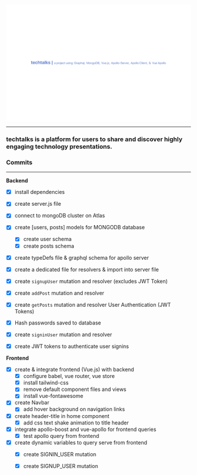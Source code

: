 ![techtalks](https://github.com/b-45/techtalks/blob/master/client/src/assets/techtalks.png)


 
***
### **techtalks** is a platform for users to share and discover highly engaging technology presentations. 

### Commits
***

**Backend**

* [x] install dependencies
* [x] create server.js file
* [x] connect to mongoDB cluster on Atlas
* [x] create [users, posts] models for MONGODB database
  * [x] create user schema
  * [x] create posts schema
* [x] create typeDefs file & graphql schema for apollo server
* [x] create a dedicated file for resolvers & import into server file
* [x] create `signupUser` mutation and resolver (excludes JWT Token)
* [x] create `addPost` mutation and resolver 
* [x] create `getPosts` mutation and resolver 
User Authentication (JWT Tokens)
* [x] Hash passwords saved to database 
* [x] create `signinUser` mutation and resolver 
* [x] create JWT tokens to authenticate user signins


**Frontend**

* [x] create & integrate frontend (Vue.js) with backend
  * [x] configure babel, vue router, vue store 
  * [x] install tailwind-css 
  * [x] remove default component files and views
  * [x] install vue-fontawesome 
* [x] create Navbar
  * [x] add hover background on navigation links
* [x] create header-title in home component
  * [x] add css text shake animation to title header
* [x] integrate apollo-boost and vue-apollo for frontend queries 
  * [x] test apollo query from frontend
* [x] create dynamic variables to query serve from frontend
  * [x] create SIGNIN_USER mutation
  * [x] create SIGNUP_USER mutation



